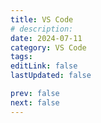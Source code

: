 ```yaml
---
title: VS Code
# description:
date: 2024-07-11
category: VS Code
tags:
editLink: false
lastUpdated: false

prev: false
next: false
---
```


<RouteCatalog :category="$frontmatter.category" />
